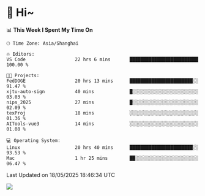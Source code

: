 # 👋 Hi~

<!--START_SECTION:waka-->
📊 **This Week I Spent My Time On** 

```text
🕑︎ Time Zone: Asia/Shanghai

🔥 Editors: 
VS Code                  22 hrs 6 mins       █████████████████████████   100.00 % 

🐱‍💻 Projects: 
FedDOGE                  20 hrs 13 mins      ███████████████████████░░   91.47 % 
xjtu-auto-sign           40 mins             █░░░░░░░░░░░░░░░░░░░░░░░░   03.03 % 
nips_2025                27 mins             █░░░░░░░░░░░░░░░░░░░░░░░░   02.09 % 
texProj                  18 mins             ░░░░░░░░░░░░░░░░░░░░░░░░░   01.36 % 
AITools-vue3             14 mins             ░░░░░░░░░░░░░░░░░░░░░░░░░   01.08 % 

💻 Operating System: 
Linux                    20 hrs 40 mins      ███████████████████████░░   93.53 % 
Mac                      1 hr 25 mins        ██░░░░░░░░░░░░░░░░░░░░░░░   06.47 % 
```


 Last Updated on 18/05/2025 18:46:34 UTC
<!--END_SECTION:waka-->

![](https://komarev.com/ghpvc/?username=lvdongyi&label=Profile%20views&color=0e75b6&style=flat)
<!---
lvdongyi/lvdongyi is a ✨ special ✨ repository because its `README.md` (this file) appears on your GitHub profile.
You can click the Preview link to take a look at your changes.
--->
